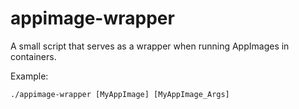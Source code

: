 # appimage-wrapper

A small script that serves as a wrapper when running AppImages in containers.

Example:

```
./appimage-wrapper [MyAppImage] [MyAppImage_Args]
```
